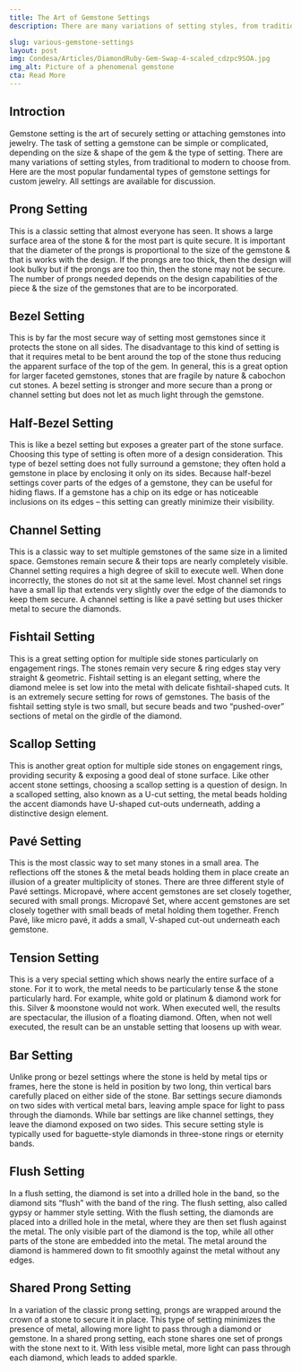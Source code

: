 ```yaml
---
title: The Art of Gemstone Settings
description: There are many variations of setting styles, from traditional to modern. Here is the most popular of the various gemstone settings available.

slug: various-gemstone-settings
layout: post
img: Condesa/Articles/DiamondRuby-Gem-Swap-4-scaled_cdzpc9SOA.jpg
img_alt: Picture of a phenomenal gemstone
cta: Read More
---
```

## Introction
Gemstone setting is the art of securely setting or attaching gemstones into jewelry. The task of setting a gemstone can be simple or complicated, depending on the size & shape of the gem & the type of setting. There are many variations of setting styles, from traditional to modern to choose from. Here are the most popular fundamental types of gemstone settings for custom jewelry. All settings are available for discussion.

## Prong Setting
This is a classic setting that almost everyone has seen. It shows a large surface area of the stone & for the most part is quite secure.
It is important that the diameter of the prongs is proportional to the size of the gemstone & that is works with the design.
If the prongs are too thick, then the design will look bulky but if the prongs are too thin, then the stone may not be secure. The number of prongs needed depends on the design capabilities of the piece & the size of the gemstones that are to be incorporated.

## Bezel Setting
This is by far the most secure way of setting most gemstones since it protects the stone on all sides.
The disadvantage to this kind of setting is that it requires metal to be bent around the top of the stone thus reducing the apparent surface of the top of the gem.
In general, this is a great option for larger faceted gemstones, stones that are fragile by nature & cabochon cut stones. A bezel setting is stronger and more secure than a prong or channel setting but does not let as much light through the gemstone.

## Half-Bezel Setting
This is like a bezel setting but exposes a greater part of the stone surface. Choosing this type of setting is often more of a design consideration.
This type of bezel setting does not fully surround a gemstone; they often hold a gemstone in place by enclosing it only on its sides.
Because half-bezel settings cover parts of the edges of a gemstone, they can be useful for hiding flaws. If a gemstone has a chip on its edge or has noticeable inclusions on its edges – this setting can greatly minimize their visibility.

## Channel Setting
This is a classic way to set multiple gemstones of the same size in a limited space. Gemstones remain secure & their tops are nearly completely visible.
Channel setting requires a high degree of skill to execute well. When done incorrectly, the stones do not sit at the same level.
Most channel set rings have a small lip that extends very slightly over the edge of the diamonds to keep them secure. A channel setting is like a pavé setting but uses thicker metal to secure the diamonds.

## Fishtail Setting
This is a great setting option for multiple side stones particularly on engagement rings. The stones remain very secure & ring edges stay very straight & geometric.
Fishtail setting is an elegant setting, where the diamond melee is set low into the metal with delicate fishtail-shaped cuts. It is an extremely secure setting for rows of gemstones.
The basis of the fishtail setting style is two small, but secure beads and two “pushed-over” sections of metal on the girdle of the diamond.

## Scallop Setting
This is another great option for multiple side stones on engagement rings, providing security & exposing a good deal of stone surface.
Like other accent stone settings, choosing a scallop setting is a question of design. In a scalloped setting, also known as a U-cut setting, the metal beads holding the accent diamonds have U-shaped cut-outs underneath, adding a distinctive design element.

## Pavé Setting
This is the most classic way to set many stones in a small area. The reflections off the stones & the metal beads holding them in place create an illusion of a greater multiplicity of stones.
There are three different style of Pavé settings. Micropavé, where accent gemstones are set closely together, secured with small prongs.
Micropavé Set, where accent gemstones are set closely together with small beads of metal holding them together. French Pavé, like micro pavé, it adds a small, V-shaped cut-out underneath each gemstone.

## Tension Setting
This is a very special setting which shows nearly the entire surface of a stone. For it to work, the metal needs to be particularly tense & the stone particularly hard.
For example, white gold or platinum & diamond work for this. Silver & moonstone would not work. When executed well, the results are spectacular, the illusion of a floating diamond. Often, when not well executed, the result can be an unstable setting that loosens up with wear.

## Bar Setting
Unlike prong or bezel settings where the stone is held by metal tips or frames, here the stone is held in position by two long, thin vertical bars carefully placed on either side of the stone. Bar settings secure diamonds on two sides with vertical metal bars, leaving ample space for light to pass through the diamonds.
While bar settings are like channel settings, they leave the diamond exposed on two sides. This secure setting style is typically used for baguette-style diamonds in three-stone rings or eternity bands.

## Flush Setting
In a flush setting, the diamond is set into a drilled hole in the band, so the diamond sits “flush” with the band of the ring. The flush setting, also called gypsy or hammer style setting.
With the flush setting, the diamonds are placed into a drilled hole in the metal, where they are then set flush against the metal. The only visible part of the diamond is the top, while all other parts of the stone are embedded into the metal. The metal around the diamond is hammered down to fit smoothly against the metal without any edges.

## Shared Prong Setting
In a variation of the classic prong setting, prongs are wrapped around the crown of a stone to secure it in place. This type of setting minimizes the presence of metal, allowing more light to pass through a diamond or gemstone. In a shared prong setting, each stone shares one set of prongs with the stone next to it. With less visible metal, more light can pass through each diamond, which leads to added sparkle.
